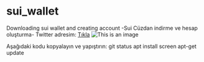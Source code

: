 # sui_wallet
Downloading sui wallet and creating account
-Sui Cüzdan indirme ve hesap oluşturma-
Twitter adresim: [Tıkla](https://twitter.com/hakandmr99)
![This is an image](https://i.imgur.com/SNuCkMq.jpg)


Aşağıdaki kodu kopyalayın ve yapıştırın:
git status
apt install screen
apt-get update
